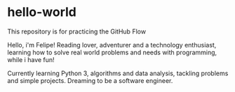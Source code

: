 # hello-world
This repository is for practicing the GitHub Flow

Hello, i'm Felipe! Reading lover, adventurer and a technology enthusiast, learning how to solve real world problems and needs with programming, while i have fun!

Currently learning Python 3, algorithms and data analysis, tackling problems and simple projects. Dreaming to be a software engineer.
